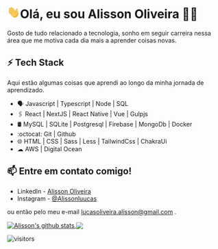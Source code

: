 
# <img src="https://raw.githubusercontent.com/ABSphreak/ABSphreak/master/gifs/Hi.gif" width="30px">Olá, eu sou Alisson Oliveira 👨‍💻

Gosto de tudo relacionado a tecnologia, sonho em seguir carreira nessa área que me motiva cada dia mais a aprender coisas novas.


## ⚡ Tech Stack

Aqui estão algumas coisas que aprendi ao longo da minha jornada de aprendizado.


* 🗣 Javascript | Typescript | Node | SQL 
* 🖇️ React | NextJS | React Native | Vue | Gulpjs
* 🛢️ MySQL | SQLite | Postgresql | Firebase | MongoDb | Docker
* :octocat: Git | Github
* 🌐 HTML | CSS | Sass | Less | TailwindCss | ChakraUi
* ☁ AWS | Digital Ocean 

## 📫 Entre em contato comigo!
- LinkedIn - [Alisson Oliveira](https://in.linkedin.com/in/alisson-oliveira-a8b66a175)
- Instagram - [@Alissonluucas](https://www.instagram.com/alissonluucas)

 ou então pelo meu e-mail lucasoliveira.alisson@gmail.com .

<a href="https://github.com/anuraghazra/github-readme-stats">
  <img align="center" src="https://github-readme-stats.anuraghazra1.vercel.app/api?username=alisson-lucas&show_icons=true&include_all_commits=true&theme=material-palenight" alt="Alisson's github stats" />
</a>

<a href="https://github.com/anuraghazra/github-readme-stats">
  <!-- Change the `github-readme-stats.anuraghazra1.vercel.app` to `github-readme-stats.vercel.app`  -->
  <img align="center" src="https://github-readme-stats.vercel.app/api/top-langs/?username=alisson-lucas&layout=compact&theme=material-palenight" />
</a>

![visitors](https://visitor-badge.glitch.me/badge?page_id=alisson-lucas/alisson-lucas)


 
